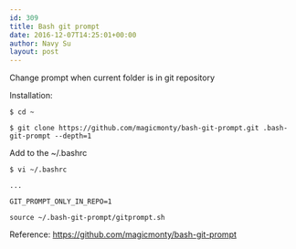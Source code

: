 ```yaml
---
id: 309
title: Bash git prompt
date: 2016-12-07T14:25:01+00:00
author: Navy Su
layout: post
---
```

Change prompt when current folder is in git repository
  
Installation:

~~~shell
$ cd ~

$ git clone https://github.com/magicmonty/bash-git-prompt.git .bash-git-prompt --depth=1
~~~

Add to the ~/.bashrc

~~~shell
$ vi ~/.bashrc

...

GIT_PROMPT_ONLY_IN_REPO=1

source ~/.bash-git-prompt/gitprompt.sh
~~~

Reference: <a href="https://github.com/magicmonty/bash-git-prompt" target="_blank">https://github.com/magicmonty/bash-git-prompt</a>